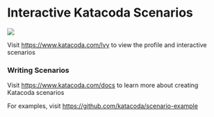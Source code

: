 # Interactive Katacoda Scenarios

[![](http://shields.katacoda.com/katacoda/lvy/count.svg)](https://www.katacoda.com/lvy "Get your profile on Katacoda.com")

Visit https://www.katacoda.com/lvy to view the profile and interactive scenarios

### Writing Scenarios
Visit https://www.katacoda.com/docs to learn more about creating Katacoda scenarios

For examples, visit https://github.com/katacoda/scenario-example

